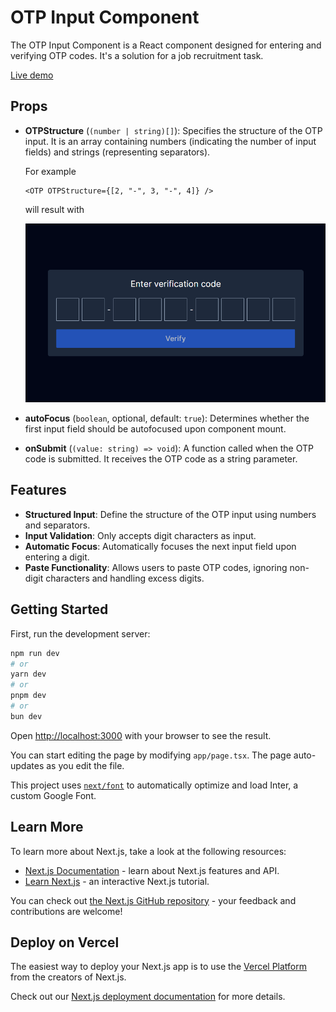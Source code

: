 # OTP Input Component

The OTP Input Component is a React component designed for entering and verifying OTP codes. It's a solution for a job recruitment task.

[Live demo](https://otp-component-mauve.vercel.app/)

## Props

- **OTPStructure** (`(number | string)[]`): Specifies the structure of the OTP input. It is an array containing numbers (indicating the number of input fields) and strings (representing separators).

  For example

  ```tsx
  <OTP OTPStructure={[2, "-", 3, "-", 4]} />
  ```

  will result with

  ![](otp-example.png)

- **autoFocus** (`boolean`, optional, default: `true`): Determines whether the first input field should be autofocused upon component mount.

- **onSubmit** (`(value: string) => void`): A function called when the OTP code is submitted. It receives the OTP code as a string parameter.

## Features

- **Structured Input**: Define the structure of the OTP input using numbers and separators.
- **Input Validation**: Only accepts digit characters as input.
- **Automatic Focus**: Automatically focuses the next input field upon entering a digit.
- **Paste Functionality**: Allows users to paste OTP codes, ignoring non-digit characters and handling excess digits.

## Getting Started

First, run the development server:

```bash
npm run dev
# or
yarn dev
# or
pnpm dev
# or
bun dev
```

Open [http://localhost:3000](http://localhost:3000) with your browser to see the result.

You can start editing the page by modifying `app/page.tsx`. The page auto-updates as you edit the file.

This project uses [`next/font`](https://nextjs.org/docs/basic-features/font-optimization) to automatically optimize and load Inter, a custom Google Font.

## Learn More

To learn more about Next.js, take a look at the following resources:

- [Next.js Documentation](https://nextjs.org/docs) - learn about Next.js features and API.
- [Learn Next.js](https://nextjs.org/learn) - an interactive Next.js tutorial.

You can check out [the Next.js GitHub repository](https://github.com/vercel/next.js/) - your feedback and contributions are welcome!

## Deploy on Vercel

The easiest way to deploy your Next.js app is to use the [Vercel Platform](https://vercel.com/new?utm_medium=default-template&filter=next.js&utm_source=create-next-app&utm_campaign=create-next-app-readme) from the creators of Next.js.

Check out our [Next.js deployment documentation](https://nextjs.org/docs/deployment) for more details.
